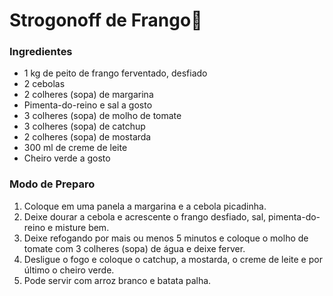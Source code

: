 # Strogonoff de Frango:chicken:

### Ingredientes

- 1 kg de peito de frango ferventado, desfiado
- 2 cebolas
- 2 colheres (sopa) de margarina
- Pimenta-do-reino e sal a gosto
- 3 colheres (sopa) de molho de tomate
- 3 colheres (sopa) de catchup
- 2 colheres (sopa) de mostarda
- 300 ml de creme de leite
- Cheiro verde a gosto



### Modo de  Preparo

1. Coloque em uma panela a margarina e a cebola picadinha.
2. Deixe dourar a cebola e acrescente o frango desfiado, sal, pimenta-do-reino e misture bem.
3. Deixe refogando por mais ou menos 5 minutos e coloque o molho de tomate com 3 colheres (sopa) de água e deixe ferver.
4. Desligue o fogo e coloque o catchup, a mostarda, o creme de leite e por último o cheiro verde.
5. Pode servir com arroz branco e batata palha.

